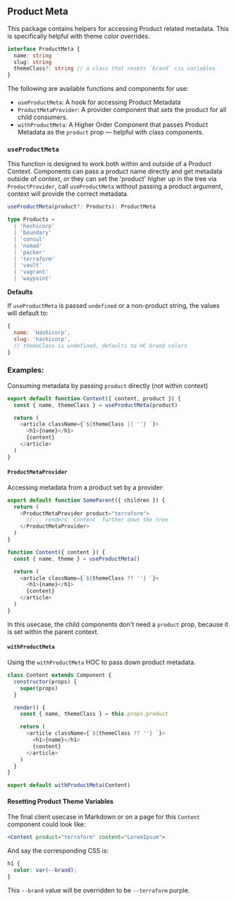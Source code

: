 ## Product Meta

This package contains helpers for accessing Product related metadata. This is specifically helpful with theme color overrides.

```ts
interface ProductMeta {
  name: string
  slug: string
  themeClass?: string // a class that resets `brand` css variables
}
```

The following are available functions and components for use:

- `useProductMeta`: A hook for accessing Product Metadata
- `ProductMetaProvider`: A provider component that _sets_ the product for all child consumers.
- `withProductMeta`: A Higher Order Component that passes Product Metadata as the `product` prop — helpful with class components.

### `useProductMeta`

This function is designed to work both within and outside of a Product Context. Components can pass a product name directly and get metadata outside of context, or they can set the 'product' higher up in the tree via `ProductProvider`, call `useProductMeta` without passing a product argument, context will provide the correct metadata.

```ts
useProductMeta(product?: Products): ProductMeta

type Products =
  | 'hashicorp'
  | 'boundary'
  | 'consul'
  | 'nomad'
  | 'packer'
  | 'terraform'
  | 'vault'
  | 'vagrant'
  | 'waypoint'
```

**Defaults**

If `useProductMeta` is passed `undefined` or a non-product string, the values will default to:

```js
{
  name: 'Hashicorp',
  slug: 'hashicorp',
  // themeClass is undefined, defaults to HC brand colors
}
```

### Examples:

Consuming metadata by passing `product` directly (not within context)

```js
export default function Content({ content, product }) {
  const { name, themeClass } = useProductMeta(product)

  return (
    <article className={`${themeClass || ''} `}>
      <h1>{name}</h1>
      {content}
    </article>
  )
}
```

#### `ProductMetaProvider`

Accessing metadata from a product set by a provider:

```js
export default function SomeParent({ children }) {
  return (
    <ProductMetaProvider product="terraform">
      //... renders `Content` further down the tree
    </ProductMetaProvider>
  )
}

function Content({ content }) {
  const { name, theme } = useProductMeta()

  return (
    <article className={`${themeClass ?? ''} `}>
      <h1>{name}</h1>
      {content}
    </article>
  )
}
```

In this usecase, the child components don't need a `product` prop, because it is set within the parent context.

#### `withProductMeta`

Using the `withProductMeta` HOC to pass down product metadata.

```js
class Content extends Component {
  constructor(props) {
    super(props)
  }

  render() {
    const { name, themeClass } = this.props.product

    return (
      <article className={`${themeClass ?? ''} `}>
        <h1>{name}</h1>
        {content}
      </article>
    )
  }
}

export default withProductMeta(Content)
```

#### Resetting Product Theme Variables

The final client usecase in Markdown or on a page for this `Content` component could look like:

```jsx
<Content product="terraform" content="LoremIpsum">
```

And say the corresponding CSS is:

```css
h1 {
  color: var(--brand);
}
```

This `--brand` value will be overridden to be `--terraform` purple.
